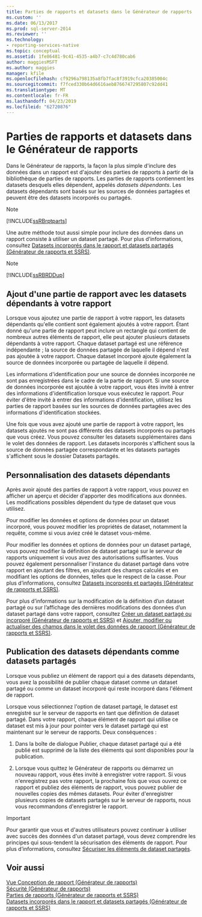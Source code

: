 ```yaml
---
title: Parties de rapports et datasets dans le Générateur de rapports | Microsoft Docs
ms.custom: ''
ms.date: 06/13/2017
ms.prod: sql-server-2014
ms.reviewer: ''
ms.technology:
- reporting-services-native
ms.topic: conceptual
ms.assetid: 1fe86481-9c41-4535-a4b7-c7c4d780cab6
author: maggiesMSFT
ms.author: maggies
manager: kfile
ms.openlocfilehash: cf9296a798135a8fb7fac8f3919cfca20385004c
ms.sourcegitcommit: f7fced330b64d6616aeb8766747295807c92dd41
ms.translationtype: MT
ms.contentlocale: fr-FR
ms.lasthandoff: 04/23/2019
ms.locfileid: "62720876"
---
```

# <a name="report-parts-and-datasets-in-report-builder"></a>Parties de rapports et datasets dans le Générateur de rapports
  Dans le Générateur de rapports, la façon la plus simple d'inclure des données dans un rapport est d'ajouter des parties de rapports à partir de la bibliothèque de parties de rapports. Les parties de rapports contiennent les datasets desquels elles dépendent, appelés *datasets dépendants*. Les datasets dépendants sont basés sur les sources de données partagées et peuvent être des datasets incorporés ou partagés.  
  
> [!NOTE]  
>  [!INCLUDE[ssRBrptparts](../../includes/ssrbrptparts-md.md)]  
  
 Une autre méthode tout aussi simple pour inclure des données dans un rapport consiste à utiliser un dataset partagé. Pour plus d’informations, consultez [Datasets incorporés dans le rapport et datasets partagés &#40;Générateur de rapports et SSRS&#41;](report-embedded-datasets-and-shared-datasets-report-builder-and-ssrs.md).  
  
> [!NOTE]  
>  [!INCLUDE[ssRBRDDup](../../includes/ssrbrddup-md.md)]  
  
##  <a name="Adding"></a> Ajout d'une partie de rapport avec les datasets dépendants à votre rapport  
 Lorsque vous ajoutez une partie de rapport à votre rapport, les datasets dépendants qu'elle contient sont également ajoutés à votre rapport. Étant donné qu'une partie de rapport peut inclure un rectangle qui contient de nombreux autres éléments de rapport, elle peut ajouter plusieurs datasets dépendants à votre rapport. Chaque dataset partagé est une référence indépendante ; la source de données partagée de laquelle il dépend n'est pas ajoutée à votre rapport. Chaque dataset incorporé ajoute également la source de données incorporée ou partagée de laquelle il dépend.  
  
 Les informations d'identification pour une source de données incorporée ne sont pas enregistrées dans le cadre de la partie de rapport. Si une source de données incorporée est ajoutée à votre rapport, vous êtes invité à entrer des informations d'identification lorsque vous exécutez le rapport. Pour éviter d'être invité à entrer des informations d'identification, utilisez les parties de rapport basées sur les sources de données partagées avec des informations d'identification stockées.  
  
 Une fois que vous avez ajouté une partie de rapport à votre rapport, les datasets ajoutés ne sont pas différents des datasets incorporés ou partagés que vous créez. Vous pouvez consulter les datasets supplémentaires dans le volet des données de rapport. Les datasets incorporés s'affichent sous la source de données partagée correspondante et les datasets partagés s'affichent sous le dossier Datasets partagés.  
  
  
##  <a name="Customizing"></a> Personnalisation des datasets dépendants  
 Après avoir ajouté des parties de rapport à votre rapport, vous pouvez en afficher un aperçu et décider d'apporter des modifications aux données. Les modifications possibles dépendent du type de dataset que vous utilisez.  
  
 Pour modifier les données et options de données pour un dataset incorporé, vous pouvez modifier les propriétés de dataset, notamment la requête, comme si vous aviez créé le dataset vous-même.  
  
 Pour modifier les données et options de données pour un dataset partagé, vous pouvez modifier la définition de dataset partagé sur le serveur de rapports uniquement si vous avez des autorisations suffisantes. Vous pouvez également personnaliser l'instance du dataset partagé dans votre rapport en ajoutant des filtres, en ajoutant des champs calculés et en modifiant les options de données, telles que le respect de la casse. Pour plus d’informations, consultez [Datasets incorporés et partagés &#40;Générateur de rapports et SSRS&#41;](embedded-and-shared-datasets-report-builder-and-ssrs.md).  
  
 Pour plus d’informations sur la modification de la définition d’un dataset partagé ou sur l’affichage des dernières modifications des données d’un dataset partagé dans votre rapport, consultez [Créer un dataset partagé ou incorporé &#40;Générateur de rapports et SSRS&#41;](create-a-shared-dataset-or-embedded-dataset-report-builder-and-ssrs.md) et [Ajouter, modifier ou actualiser des champs dans le volet des données de rapport &#40;Générateur de rapports et SSRS&#41;](add-edit-refresh-fields-in-the-report-data-pane-report-builder-and-ssrs.md).  
  
  
##  <a name="Publishing"></a> Publication des datasets dépendants comme datasets partagés  
 Lorsque vous publiez un élément de rapport qui a des datasets dépendants, vous avez la possibilité de publier chaque dataset comme un dataset partagé ou comme un dataset incorporé qui reste incorporé dans l'élément de rapport.  
  
 Lorsque vous sélectionnez l'option de dataset partagé, le dataset est enregistré sur le serveur de rapports en tant que définition de dataset partagé. Dans votre rapport, chaque élément de rapport qui utilise ce dataset est mis à jour pour pointer vers le dataset partagé qui est maintenant sur le serveur de rapports. Deux conséquences :  
  
1.  Dans la boîte de dialogue Publier, chaque dataset partagé qui a été publié est supprimé de la liste des éléments qui sont disponibles pour la publication.  
  
2.  Lorsque vous quittez le Générateur de rapports ou démarrez un nouveau rapport, vous êtes invité à enregistrer votre rapport. Si vous n'enregistrez pas votre rapport, la prochaine fois que vous ouvrez ce rapport et publiez des éléments de rapport, vous pouvez publier de nouvelles copies des mêmes datasets. Pour éviter d'enregistrer plusieurs copies de datasets partagés sur le serveur de rapports, nous vous recommandons d'enregistrer le rapport.  
  
> [!IMPORTANT]  
>  Pour garantir que vous et d'autres utilisateurs pouvez continuer à utiliser avec succès des données d'un dataset partagé, vous devez comprendre les principes qui sous-tendent la sécurisation des éléments de rapport. Pour plus d’informations, consultez [Sécuriser les éléments de dataset partagés](../security/secure-shared-dataset-items.md).  
  
  
## <a name="see-also"></a>Voir aussi  
 [Vue Conception de rapport &#40;Générateur de rapports&#41;](../report-builder/report-design-view-report-builder.md)   
 [Sécurité &#40;Générateur de rapports&#41;](../report-builder/security-report-builder.md)   
 [Parties de rapports &#40;Générateur de rapports et SSRS&#41;](../report-parts-report-builder-and-ssrs.md)   
 [Datasets incorporés dans le rapport et datasets partagés &#40;Générateur de rapports et SSRS&#41;](report-embedded-datasets-and-shared-datasets-report-builder-and-ssrs.md)  
  
  

